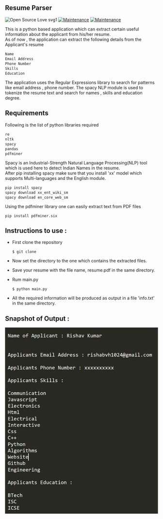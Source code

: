 ## Resume Parser
![Open Source Love svg1](https://badges.frapsoft.com/os/v1/open-source.svg?v=103)
[![Maintenance](https://img.shields.io/badge/Maintained-yes-green.svg)](https://github.com/RisHaV-IITKGP/Resume_Parser)
[![Maintenance](https://img.shields.io/badge/Deployed-yes-green.svg)](https://github.com/RisHaV-IITKGP/Resume_Parser)

This is a python based application which can extract certain useful information about
the applicant from his/her resume.<br>
As of now , the application can extract the following details from the Applicant's resume 

    Name
    Email Address
    Phone Number
    Skills
    Education
    
The application uses the Regular Expressions library to search for patterns like email address ,
phone number. The spacy NLP module is used to tokenize the resume text and search for names 
, skills and education degree.

## Requirements
Following is the list of python libraries required

    re
    nltk
    spacy
    pandas
    pdfminer

Spacy is an Industrial-Strength Natural Language Processing(NLP) tool 
which is used here to detect Indian Names in the resume. <br> After pip installing 
spacy make sure that you install 'xx' model which supports Multi-languages and the English
module.
  
    pip install spacy
    spacy download xx_ent_wiki_sm
    spacy download en_core_web_sm

Using the pdfminer library one can easily extract text from PDF files

    pip install pdfminer.six

## Instructions to use :

* First clone the repository
  
      $ git clone
  
* Now set the directory to the one which contains the extracted files.
* Save your resume with the file name, resume.pdf in the same directory.
* Rum main.py
      
      $ python main.py
  
* All the required information will be produced as output
  in a file 'info.txt' in the same directory.

## Snapshot of Output :

![alt text](https://raw.githubusercontent.com/RisHaV-IITKGP/Resume_Parser/master/Sample_Output.JPG)